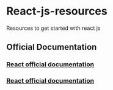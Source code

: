 # React-js-resources
Resources to get started with react js

## Official Documentation
### <a href="https://react.dev/">React official documentation </a>
### <a href="https://react.dev/">React official documentation </a>
